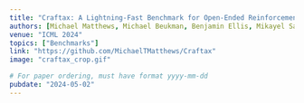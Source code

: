 ```yaml
---
title: "Craftax: A Lightning-Fast Benchmark for Open-Ended Reinforcement Learning"
authors: [Michael Matthews, Michael Beukman, Benjamin Ellis, Mikayel Samvelyan, Matthew Jackson, Samuel Coward, Jakob Foerster]
venue: "ICML 2024"
topics: ["Benchmarks"]
link: "https://github.com/MichaelTMatthews/Craftax"
image: "craftax_crop.gif"

# For paper ordering, must have format yyyy-mm-dd
pubdate: "2024-05-02"
---
```


